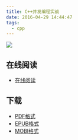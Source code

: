 ```yaml
---
title: C++并发编程实战
date: 2016-04-29 14:44:47
tags:
  - cpp
---
```


![](https://ek8whxe.cloudimg.io/s/width/226/https://www.gitbook.com/cover/book/chenxiaowei/cpp_concurrency_in_action.jpg)

<!--more-->

## 在线阅读 ##

+ [在线阅读](https://www.gitbook.com/book/chenxiaowei/cpp_concurrency_in_action/details)

## 下载 ##

+ [PDF格式](https://www.gitbook.com/download/pdf/book/chenxiaowei/cpp_concurrency_in_action)
+ [EPUB格式](https://www.gitbook.com/download/epub/book/chenxiaowei/cpp_concurrency_in_action)
+ [MOBI格式](https://www.gitbook.com/download/mobi/book/chenxiaowei/cpp_concurrency_in_action)
